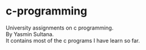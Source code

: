 # c-programming
University assignments on c programming.
<br>
 By Yasmin Sultana.
 <br>
 It contains most of the c programs I have learn so far.
